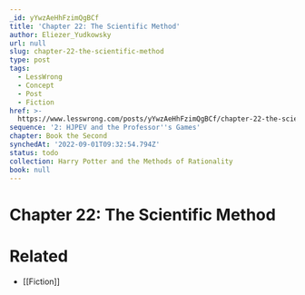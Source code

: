 ```yaml
---
_id: yYwzAeHhFzimQgBCf
title: 'Chapter 22: The Scientific Method'
author: Eliezer_Yudkowsky
url: null
slug: chapter-22-the-scientific-method
type: post
tags:
  - LessWrong
  - Concept
  - Post
  - Fiction
href: >-
  https://www.lesswrong.com/posts/yYwzAeHhFzimQgBCf/chapter-22-the-scientific-method
sequence: '2: HJPEV and the Professor''s Games'
chapter: Book the Second
synchedAt: '2022-09-01T09:32:54.794Z'
status: todo
collection: Harry Potter and the Methods of Rationality
book: null
---
```


# Chapter 22: The Scientific Method


# Related

- [[Fiction]]